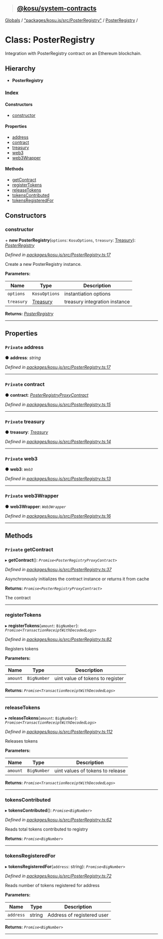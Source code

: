 > ## [@kosu/system-contracts](../README.md)

[Globals](../globals.md) / ["packages/kosu.js/src/PosterRegistry"](../modules/_packages_kosu_js_src_posterregistry_.md) / [PosterRegistry](_packages_kosu_js_src_posterregistry_.posterregistry.md) /

# Class: PosterRegistry

Integration with PosterRegistry contract on an Ethereum blockchain.

## Hierarchy

* **PosterRegistry**

### Index

#### Constructors

* [constructor](_packages_kosu_js_src_posterregistry_.posterregistry.md#constructor)

#### Properties

* [address](_packages_kosu_js_src_posterregistry_.posterregistry.md#private-address)
* [contract](_packages_kosu_js_src_posterregistry_.posterregistry.md#private-contract)
* [treasury](_packages_kosu_js_src_posterregistry_.posterregistry.md#private-treasury)
* [web3](_packages_kosu_js_src_posterregistry_.posterregistry.md#private-web3)
* [web3Wrapper](_packages_kosu_js_src_posterregistry_.posterregistry.md#private-web3wrapper)

#### Methods

* [getContract](_packages_kosu_js_src_posterregistry_.posterregistry.md#private-getcontract)
* [registerTokens](_packages_kosu_js_src_posterregistry_.posterregistry.md#registertokens)
* [releaseTokens](_packages_kosu_js_src_posterregistry_.posterregistry.md#releasetokens)
* [tokensContributed](_packages_kosu_js_src_posterregistry_.posterregistry.md#tokenscontributed)
* [tokensRegisteredFor](_packages_kosu_js_src_posterregistry_.posterregistry.md#tokensregisteredfor)

## Constructors

###  constructor

\+ **new PosterRegistry**(`options`: `KosuOptions`, `treasury`: [Treasury](_packages_kosu_js_src_treasury_.treasury.md)): *[PosterRegistry](_packages_kosu_js_src_posterregistry_.posterregistry.md)*

*Defined in [packages/kosu.js/src/PosterRegistry.ts:17](url)*

Create a new PosterRegistry instance.

**Parameters:**

Name | Type | Description |
------ | ------ | ------ |
`options` | `KosuOptions` | instantiation options |
`treasury` | [Treasury](_packages_kosu_js_src_treasury_.treasury.md) | treasury integration instance  |

**Returns:** *[PosterRegistry](_packages_kosu_js_src_posterregistry_.posterregistry.md)*

___

## Properties

### `Private` address

● **address**: *string*

*Defined in [packages/kosu.js/src/PosterRegistry.ts:17](url)*

___

### `Private` contract

● **contract**: *[PosterRegistryProxyContract](_node_modules__kosu_system_contracts_generated_wrappers_poster_registry_proxy_.posterregistryproxycontract.md)*

*Defined in [packages/kosu.js/src/PosterRegistry.ts:15](url)*

___

### `Private` treasury

● **treasury**: *[Treasury](_packages_kosu_js_src_treasury_.treasury.md)*

*Defined in [packages/kosu.js/src/PosterRegistry.ts:14](url)*

___

### `Private` web3

● **web3**: *`Web3`*

*Defined in [packages/kosu.js/src/PosterRegistry.ts:13](url)*

___

### `Private` web3Wrapper

● **web3Wrapper**: *`Web3Wrapper`*

*Defined in [packages/kosu.js/src/PosterRegistry.ts:16](url)*

___

## Methods

### `Private` getContract

▸ **getContract**(): *`Promise<PosterRegistryProxyContract>`*

*Defined in [packages/kosu.js/src/PosterRegistry.ts:37](url)*

Asynchronously initializes the contract instance or returns it from cache

**Returns:** *`Promise<PosterRegistryProxyContract>`*

The contract

___

###  registerTokens

▸ **registerTokens**(`amount`: `BigNumber`): *`Promise<TransactionReceiptWithDecodedLogs>`*

*Defined in [packages/kosu.js/src/PosterRegistry.ts:82](url)*

Registers tokens

**Parameters:**

Name | Type | Description |
------ | ------ | ------ |
`amount` | `BigNumber` | uint value of tokens to register  |

**Returns:** *`Promise<TransactionReceiptWithDecodedLogs>`*

___

###  releaseTokens

▸ **releaseTokens**(`amount`: `BigNumber`): *`Promise<TransactionReceiptWithDecodedLogs>`*

*Defined in [packages/kosu.js/src/PosterRegistry.ts:112](url)*

Releases tokens

**Parameters:**

Name | Type | Description |
------ | ------ | ------ |
`amount` | `BigNumber` | uint values of tokens to release  |

**Returns:** *`Promise<TransactionReceiptWithDecodedLogs>`*

___

###  tokensContributed

▸ **tokensContributed**(): *`Promise<BigNumber>`*

*Defined in [packages/kosu.js/src/PosterRegistry.ts:62](url)*

Reads total tokens contributed to registry

**Returns:** *`Promise<BigNumber>`*

___

###  tokensRegisteredFor

▸ **tokensRegisteredFor**(`address`: string): *`Promise<BigNumber>`*

*Defined in [packages/kosu.js/src/PosterRegistry.ts:72](url)*

Reads number of tokens registered for address

**Parameters:**

Name | Type | Description |
------ | ------ | ------ |
`address` | string | Address of registered user  |

**Returns:** *`Promise<BigNumber>`*

___